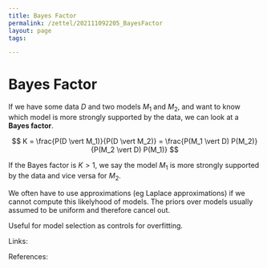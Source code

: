 ```yaml
---
title: Bayes Factor
permalink: /zettel/202111092205_BayesFactor
layout: page
tags: 

---
```

# Bayes Factor

If we have some data $D$ and two models $M_1$ and $M_2$, and want to know which model is more strongly supported by the data, we can look at a **Bayes factor**.

$$
K = \frac{P(D \vert M_1)}{P(D \vert M_2)} = \frac{P(M_1 \vert D) P(M_2)}{P(M_2 \vert D) P(M_1)}
$$

If the Bayes factor is $K>1$, we say the model $M_1$ is more strongly supported by the data and vice versa for $M_2$.

We often have to use approximations (eg Laplace approximations) if we cannot compute this likelyhood of models. The priors over models usually assumed to be uniform and therefore cancel out.

Useful for model selection as controls for overfitting.

Links: 

References: 

